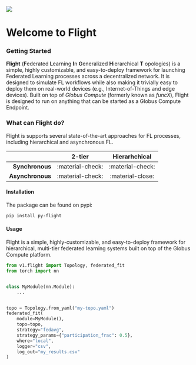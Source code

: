 <img src="graphics/flight-logo.png" style="max-width: 400px;">

# Welcome to Flight

### Getting Started

**Flight** (**F**ederated **L**earning **I**n **G**eneralized **H**ierarchical **T**
opologies)
is a simple, highly customizable, and easy-to-deploy framework for launching Federated
Learning processes across
a decentralized network. It is designed to simulate FL workflows while also making it
trivially easy to deploy them on
real-world devices (e.g., Internet-of-Things and edge devices). Built on top of _Globus
Compute_ (formerly known as
_funcX_), Flight is designed to run on anything that can be started as a Globus Compute
Endpoint.

### What can Flight do?

Flight is supports several state-of-the-art approaches for FL processes, including
hierarchical and asynchronous FL.

|                  |      2-tier      |  Hierarhchical   |
|-----------------:|:----------------:|:----------------:|
|  **Synchronous** | :material-check: | :material-check: |
| **Asynchronous** | :material-check: | :material-close: |

#### Installation

The package can be found on pypi:

```bash
pip install py-flight
```

#### Usage

Flight is a simple, highly-customizable, and easy-to-deploy framework for hierarchical,
multi-tier federated learning
systems built on top of the Globus Compute platform.

```python title="Basic Flight Example" linenums="1"
from v1.flight import Topology, federated_fit
from torch import nn


class MyModule(nn.Module):
    ...


topo = Topology.from_yaml("my-topo.yaml")
federated_fit(
    module=MyModule(),
    topo=topo,
    strategy="fedavg",
    strategy_params={"participation_frac": 0.5},
    where="local",
    logger="csv",
    log_out="my_results.csv"
)
```
